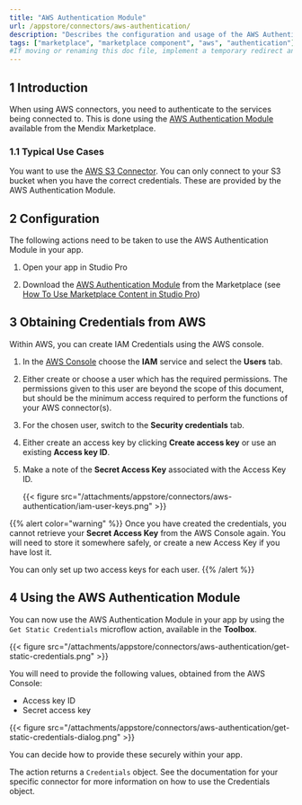 ```yaml
---
title: "AWS Authentication Module"
url: /appstore/connectors/aws-authentication/
description: "Describes the configuration and usage of the AWS Authentication module from the Mendix Marketplace. This is required to authenticate AWS connectors such as the AWS S3 Connector"
tags: ["marketplace", "marketplace component", "aws", "authentication"]
#If moving or renaming this doc file, implement a temporary redirect and let the respective team know they should update the URL in the product. See Mapping to Products for more details. 
---
```


## 1 Introduction

When using AWS connectors, you need to authenticate to the services being connected to. This is done using the [AWS Authentication Module](https://marketplace.mendix.com/link/component/120333) available from the Mendix Marketplace.

### 1.1 Typical Use Cases

You want to use the [AWS S3 Connector](/appstore/connectors/aws-s3-connector/). You can only connect to your S3 bucket when you have the correct credentials. These are provided by the AWS Authentication Module.

## 2 Configuration

The following actions need to be taken to use the AWS Authentication Module in your app.

1. Open your app in Studio Pro

2. Download the [AWS Authentication Module](https://marketplace.mendix.com/link/component/120333) from the Marketplace (see [How To Use Marketplace Content in Studio Pro](/appstore/general/app-store-content/))

## 3 Obtaining Credentials from AWS

Within AWS, you can create IAM Credentials using the AWS console.

1. In the [AWS Console](https://console.aws.amazon.com/console/home) choose the **IAM** service and select the **Users** tab.

2. Either create or choose a user which has the required permissions. The permissions given to this user are beyond the scope of this document, but should be the minimum access required to perform the functions of your AWS connector(s).

3. For the chosen user, switch to the **Security credentials** tab.

4. Either create an access key by clicking **Create access key** or use an existing **Access key ID**.

5. Make a note of the **Secret Access Key** associated with the Access Key ID.

    {{< figure src="/attachments/appstore/connectors/aws-authentication/iam-user-keys.png" >}}

{{% alert color="warning" %}}
Once you have created the credentials, you cannot retrieve your **Secret Access Key** from the AWS Console again. You will need to store it somewhere safely, or create a new Access Key if you have lost it.

You can only set up two access keys for each user.
{{% /alert %}}

## 4 Using the AWS Authentication Module

You can now use the AWS Authentication Module in your app by using the `Get Static Credentials` microflow action, available in the **Toolbox**.

{{< figure src="/attachments/appstore/connectors/aws-authentication/get-static-credentials.png" >}}

You will need to provide the following values, obtained from the AWS Console:

* Access key ID
* Secret access key

{{< figure src="/attachments/appstore/connectors/aws-authentication/get-static-credentials-dialog.png" >}}

You can decide how to provide these securely within your app.

The action returns a `Credentials` object. See the documentation for your specific connector for more information on how to use the Credentials object.
